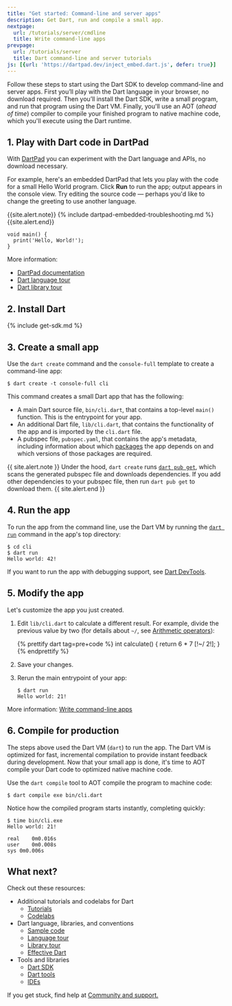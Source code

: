 ```yaml
---
title: "Get started: Command-line and server apps"
description: Get Dart, run and compile a small app.
nextpage:
  url: /tutorials/server/cmdline
  title: Write command-line apps
prevpage:
  url: /tutorials/server
  title: Dart command-line and server tutorials
js: [{url: 'https://dartpad.dev/inject_embed.dart.js', defer: true}]
---
```


Follow these steps to start using the Dart SDK to develop command-line and server apps.
First you’ll play with the Dart language in your browser, no download required.
Then you’ll install the Dart SDK, write a small program, and run that program using the Dart VM.
Finally, you'll use an AOT (_ahead of time_) compiler to compile your finished program to native machine code,
which you'll execute using the Dart runtime.

## 1. Play with Dart code in DartPad

With [DartPad](/tools/dartpad) you can experiment with the Dart language and
APIs, no download necessary.

For example, here's an embedded DartPad that lets you play with the code for a
small Hello World program. Click **Run** to run the app; output appears in the
console view. Try editing the source code &mdash; perhaps you'd like to change the
greeting to use another language.

{{site.alert.note}}
  {% include dartpad-embedded-troubleshooting.md %}
{{site.alert.end}}

<?code-excerpt "misc/test/samples_test.dart (hello-world)"?>
```dart:run-dartpad:ga_id-hello_world
void main() {
  print('Hello, World!');
}
```

More information:

* [DartPad documentation][]
* [Dart language tour][]
* [Dart library tour][]

## 2. Install Dart

{% include get-sdk.md %}

## 3. Create a small app

Use the `dart create` command and the `console-full` template
to create a command-line app:

```terminal
$ dart create -t console-full cli
```

This command creates a small Dart app that has the following:

* A main Dart source file, `bin/cli.dart`, that contains a top-level
  `main()` function. This is the entrypoint for your app.
* An additional Dart file, `lib/cli.dart`, that contains the functionality of
  the app and is imported by the `cli.dart` file.
* A pubspec file, `pubspec.yaml`, that contains the app's metadata, including
  information about which [packages](/guides/packages) the app depends on
  and which versions of those packages are required.

{{ site.alert.note }}
  Under the hood, `dart create` runs [`dart pub get`][], which
  scans the generated pubspec file and downloads dependencies.
  If you add other dependencies to your pubspec file,
  then run `dart pub get` to download them.
{{ site.alert.end }}

[`dart pub get`]: /tools/pub/cmd/pub-get

## 4. Run the app

To run the app from the command line, use the Dart VM by running the
[`dart run`](/tools/dart-tool) command in the app's top directory:

```terminal
$ cd cli
$ dart run
Hello world: 42!
```

If you want to run the app with debugging support, see
[Dart DevTools](/tools/dart-devtools).

## 5. Modify the app

Let's customize the app you just created.

 1. Edit `lib/cli.dart` to calculate a different result. For example, divide the
    previous value by two (for details about `~/`, see [Arithmetic operators][]):

    <?code-excerpt "misc/test/tutorial/get_started.dart (calculate)" replace="/~\/ 2/[!$&!]/g"?>
    {% prettify dart tag=pre+code %}
    int calculate() {
      return 6 * 7 [!~/ 2!];
    }
    {% endprettify %}

 1. Save your changes.

 1. Rerun the main entrypoint of your app:

    ```terminal
    $ dart run
    Hello world: 21!
    ```

More information:
[Write command-line apps](/tutorials/server/cmdline)

## 6. Compile for production

The steps above used the Dart VM (`dart`) to run the app. The Dart VM is
optimized for fast, incremental compilation to provide instant feedback
during development. Now that your small app is done,
it's time to AOT compile your Dart code to optimized native machine code.

Use the `dart compile` tool to AOT compile the program to machine code:

```terminal
$ dart compile exe bin/cli.dart
```
Notice how the compiled program starts instantly, completing quickly:

```terminal
$ time bin/cli.exe
Hello world: 21!

real	0m0.016s
user	0m0.008s
sys	0m0.006s
```

## What next?

Check out these resources:

* Additional tutorials and codelabs for Dart
  * [Tutorials](/tutorials)
  * [Codelabs](/codelabs)
* Dart language, libraries, and conventions
  * [Sample code](/samples)
  * [Language tour](/guides/language/language-tour)
  * [Library tour](/guides/libraries/library-tour)
  * [Effective Dart](/guides/language/effective-dart)
* Tools and libraries
  * [Dart SDK](/tools/sdk)
  * [Dart tools](/tools)
  * [IDEs](/tools#ides-and-editors)

If you get stuck, find help at [Community and support.](/community)

[Arithmetic operators]: /guides/language/language-tour#arithmetic-operators
[stagehand]: {{site.pub-pkg}}/stagehand
[DartPad documentation]: /tools/dartpad
[Dart language tour]: /guides/language/language-tour
[Dart library tour]: /guides/libraries/library-tour
[ide]: /tools#ides-and-editors


